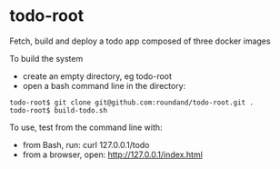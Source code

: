 # todo-root
Fetch, build and deploy a todo app composed of three docker images

To build the system
- create an empty directory, eg todo-root
- open a bash command line in the directory:

```
todo-root$ git clone git@github.com:roundand/todo-root.git .
todo-root$ build-todo.sh
```

To use, test from the command line with:
- from Bash, run: curl 127.0.0.1/todo
- from a browser, open: http://127.0.0.1/index.html
